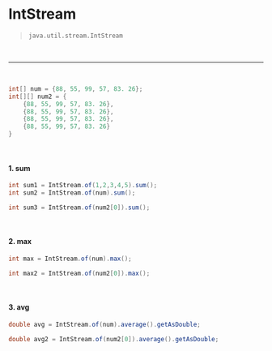 # IntStream

> `java.util.stream.IntStream`

<br>

---

<br>

```java
int[] num = {88, 55, 99, 57, 83. 26};
int[][] num2 = {
    {88, 55, 99, 57, 83. 26},
    {88, 55, 99, 57, 83. 26},
    {88, 55, 99, 57, 83. 26},
    {88, 55, 99, 57, 83. 26}
}
```

<br>

#### 1. sum

```java
int sum1 = IntStream.of(1,2,3,4,5).sum();
int sum2 = IntStream.of(num).sum();

int sum3 = IntStream.of(num2[0]).sum();
```

<br>

#### 2. max

```java
int max = IntStream.of(num).max();

int max2 = IntStream.of(num2[0]).max();
```

<br>

#### 3. avg

```java
double avg = IntStream.of(num).average().getAsDouble;

double avg2 = IntStream.of(num2[0]).average().getAsDouble;
```

